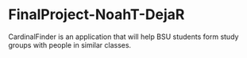 # FinalProject-NoahT-DejaR
CardinalFinder is an application that will help BSU students form study groups with people in similar classes.
